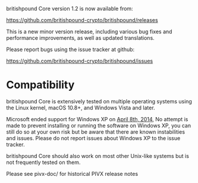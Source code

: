britishpound Core version 1.2 is now available from:

  <https://github.com/britishpound-crypto/britishpound/releases>

This is a new minor version release, including various bug fixes and
performance improvements, as well as updated translations.

Please report bugs using the issue tracker at github:

  <https://github.com/britishpound-crypto/britishpound/issues>

Compatibility
==============

britishpound Core is extensively tested on multiple operating systems using
the Linux kernel, macOS 10.8+, and Windows Vista and later.

Microsoft ended support for Windows XP on [April 8th, 2014](https://www.microsoft.com/en-us/WindowsForBusiness/end-of-xp-support),
No attempt is made to prevent installing or running the software on Windows XP, you
can still do so at your own risk but be aware that there are known instabilities and issues.
Please do not report issues about Windows XP to the issue tracker.

britishpound Core should also work on most other Unix-like systems but is not
frequently tested on them.

Please see pivx-doc/ for historical PIVX release notes
